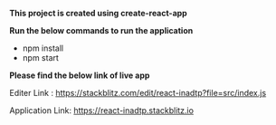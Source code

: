 **This project is created using create-react-app**

**Run the below commands to run the application**

- npm install
- npm start

**Please find the below link of live app**

Editer Link : https://stackblitz.com/edit/react-inadtp?file=src/index.js

Application Link: https://react-inadtp.stackblitz.io
